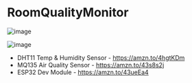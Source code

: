 # RoomQualityMonitor

![image](https://github.com/user-attachments/assets/f5224b81-8b4c-4583-9963-32ef2fa9c76a)

![image](https://github.com/user-attachments/assets/240ee732-0958-4fb2-b8f1-47359c34005d)

* DHT11 Temp & Humidity Sensor - https://amzn.to/4hgtKDm
* MQ135 Air Quality Sensor - https://amzn.to/43s8s2j
* ESP32 Dev Module - https://amzn.to/43ueEa4 
